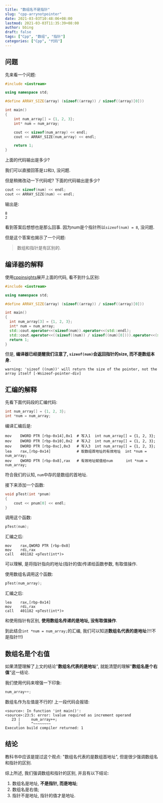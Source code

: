 ```yaml
---
title: "数组名不是指针"
slug: "cpp-arrynotpointer"
date: 2021-03-03T10:48:06+08:00
lastmod: 2021-03-03T11:35:39+08:00
author: bbing
draft: false
tags: ["Cpp", "数组", "指针"]
categories: ["Cpp", "代码"]
---
```


## 问题

先来看一个问题:

```C++
#include <iostream>

using namespace std;

#define ARRAY_SIZE(array) (sizeof((array)) / sizeof((array)[0]))

int main()
{
    int num_array[] = {1, 2, 3};
    int* num = num_array;

    cout << sizeof(num_array) << endl;
    cout << ARRAY_SIZE(num_array) << endl;

    return 1;
}
```

上面的代码输出是多少?

我们可以直接回答是```12```和```3```, 没问题.

但是稍微改动一下代码呢? 下面的代码输出是多少?

```C++
cout << sizeof(num) << endl;
cout << ARRAY_SIZE(num) << endl;
```

输出是:

```
8
2
```

看到答案后想想也是那么回事. 因为num是个指针所以```sizeof(num) = 8```, 没问题.

但是这个答案也揭示了一个问题:

> 数组和指针是有区别的.

## 编译器的解释

使用[cppinsights](https://cppinsights.io/)展开上面的代码, 看不到什么区别:
```C++
#include <iostream>

using namespace std;

#define ARRAY_SIZE(array) (sizeof((array)) / sizeof((array)[0]))

int main()
{
  int num_array[3] = {1, 2, 3};
  int* num = num_array;
  std::cout.operator<<(sizeof(num)).operator<<(std::endl);
  std::cout.operator<<((sizeof((num)) / sizeof((num)[0]))).operator<<(std::endl);
  return 1;
}
```

但是, **编译器已经提醒我们注意了, ```sizeof(num)```会返回指针的size, 而不是数组本身.**
```
warning: 'sizeof ((num))' will return the size of the pointer, not the array itself [-Wsizeof-pointer-div]
```

## 汇编的解释

先看下面代码段的汇编代码:
```C++
int num_array[] = {1, 2, 3};
int *num = num_array;
```
编译汇编后是:
```ASM
mov    DWORD PTR [rbp-0x14],0x1  # 写入1  int num_array[] = {1, 2, 3};
mov    DWORD PTR [rbp-0x10],0x2  # 写入2  int num_array[] = {1, 2, 3};
mov    DWORD PTR [rbp-0xc],0x3   # 写入3  int num_array[] = {1, 2, 3};
lea    rax,[rbp-0x14]            # 取数组首地址的有效地址  int *num = num_array;
mov    QWORD PTR [rbp-0x8],rax   # 有效地址赋值给num      int *num = num_array;
```
符合我们的认知, ```num```中存的是数组的首地址.

接下来添加一个函数:
```C++
void pTest(int *pnum)
{
    cout << pnum[0] << endl;
}
```

调用这个函数:
```C++
pTest(num);
```
汇编之后:
```ASM
mov    rax,QWORD PTR [rbp-0x8]
mov    rdi,rax
call   401182 <pTest(int*)>
```
可以理解, 是将指针指向的地址(指针的值)传递给函数参数, 有取值操作.

使用数组名调用这个函数:
```C++
pTest(num_array);
```
汇编之后:
```ASM
lea    rax,[rbp-0x14]
mov    rdi,rax
call   401182 <pTest(int*)>
```
和使用指针有区别, **使用数组名传递的是地址, 没有取值操作**.

到此结合```int *num = num_array;```的汇编, 我们可以知道**数组名代表的是地址**(!!!不是指针!!!)

## 数组名是个右值

如果清楚理解了上文的结论"**数组名代表的是地址**", 就能清楚的理解"**数组名是个右值**"这一结论.

我们使用代码来增强一下印象:
```C++
num_array++;
```
数组名作为左值是不行的! 上一段代码会报错:
```
<source>: In function 'int main()':
<source>:23:5: error: lvalue required as increment operand
   23 |     num_array++;
      |     ^~~~~~~~~
Execution build compiler returned: 1
```

## 结论

教科书中应该是提过这个观点: "数组名代表的是数组首地址", 但是很少强调数组名和指针的区别.

综上所述, 我们强调数组和指针的区别, 并且有以下结论:

1. 数组名是地址, **不是指针, 而是地址**;
2. 数组名是右值;
3. 指针不是地址, 指针的值才是地址.